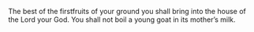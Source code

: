 The best of the firstfruits of your ground you shall bring into the house of the Lord your God. You shall not boil a young goat in its mother’s milk.
